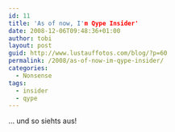 ```yaml
---
id: 11
title: 'As of now, I'm Qype Insider'
date: 2008-12-06T09:48:36+01:00
author: tobi
layout: post
guid: http://www.lustauffotos.com/blog/?p=60
permalink: /2008/as-of-now-im-qype-insider/
categories:
  - Nonsense
tags:
  - insider
  - qype
---
```

... und so siehts aus!